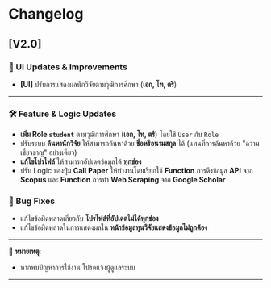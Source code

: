 # Changelog

## [V2.0]

### 🔧 UI Updates & Improvements

- **[UI]** ปรับการแสดงผลนักวิจัยตามวุฒิการศึกษา (**เอก, โท, ตรี**)

---

### 🛠 Feature & Logic Updates

- **เพิ่ม Role `student`** ตามวุฒิการศึกษา (**เอก, โท, ตรี**) โดยใช้ `User` กับ `Role`
- ปรับระบบ **ค้นหานักวิจัย** ให้สามารถค้นหาด้วย **ชื่อหรือนามสกุล** ได้ (แทนที่การค้นหาด้วย "ความเชี่ยวชาญ" อย่างเดียว)
- **แก้ไขโปรไฟล์** ให้สามารถอัปเดตข้อมูลได้ **ทุกช่อง**
- ปรับ Logic ของปุ่ม **Call Paper** ให้ทำงานโดยเรียกใช้ **Function** การดึงข้อมูล **API** จาก **Scopus** และ **Function** การทำ **Web Scraping** จาก **Google Scholar**

### 🐞 Bug Fixes

- แก้ไขข้อผิดพลาดเกี่ยวกับ **โปรไฟล์ที่อัปเดตไม่ได้ทุกช่อง**
- แก้ไขข้อผิดพลาดในการแสดงผลใน **หน้าข้อมูลทุนวิจัยแสดงข้อมูลไม่ถูกต้อง**

---

📌 **หมายเหตุ**:

- หากพบปัญหาการใช้งาน โปรดแจ้งผู้ดูแลระบบ

---
